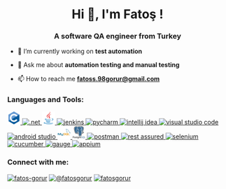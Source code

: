 <h1 align="center">Hi 👋, I'm Fatoş !</h1>
<h3 align="center">A software QA engineer from Turkey</h3>

- 🔎 I’m currently working on **test automation**

- 💬 Ask me about **automation testing and manual testing**

- 📫 How to reach me **fatoss.98gorur@gmail.com**


<h3 align="left">Languages and Tools:</h3>
<p align="left"> 
  <a href="https://github.com/fatossgorur" target="_blank" rel="noreferrer"> <img src="https://raw.githubusercontent.com/devicons/devicon/master/icons/c/c-original.svg" alt="c" width="30" height="30"/> </a>
  <a href="https://github.com/fatossgorur" target="_blank" rel="noreferrer"> <img src="https://www.svgrepo.com/show/376369/dotnet.svg" alt=".net" width="30" height="30"/> </a>
  <a href="https://github.com/fatossgorur" target="_blank" rel="noreferrer"> <img src="https://raw.githubusercontent.com/devicons/devicon/master/icons/java/java-original.svg" alt="java" width="30" height="30"/> </a> 
  <a href="https://github.com/fatossgorur" target="_blank" rel="noreferrer"> <img src="https://www.vectorlogo.zone/logos/jenkins/jenkins-icon.svg" alt="jenkins" width="30" height="30"/> </a> 
  <a href="https://github.com/fatossgorur" target="_blank" rel="noreferrer"> <img src="https://www.svgrepo.com/show/354237/pycharm.svg" alt="pycharm" width="30" height="30"/> </a> 
    <a href="https://github.com/fatossgorur" target="_blank" rel="noreferrer"> <img src="https://www.svgrepo.com/show/353906/intellij-idea.svg" alt="intellij idea" width="30" height="30"/> </a> 
      <a href="https://github.com/fatossgorur" target="_blank" rel="noreferrer"> <img src="https://www.svgrepo.com/show/354522/visual-studio-code.svg" alt="visual studio code" width="30" height="30"/> </a> 
        <a href="https://github.com/fatossgorur" target="_blank" rel="noreferrer"> <img src="https://cdn.worldvectorlogo.com/logos/android-studio-1.svg" alt="android studio" width="30" height="30"/> </a> 
  <a href="https://github.com/fatossgorur" target="_blank" rel="noreferrer"> <img src="https://raw.githubusercontent.com/devicons/devicon/master/icons/mysql/mysql-original-wordmark.svg" alt="mysql" width="30" height="30"/> </a> 
  <a href="https://github.com/fatossgorur" target="_blank" rel="noreferrer"> <img src="https://raw.githubusercontent.com/devicons/devicon/master/icons/postgresql/postgresql-original-wordmark.svg" alt="postgresql" width="30" height="30"/> </a>
  <a href="https://github.com/fatossgorur" target="_blank" rel="noreferrer"> <img src="https://www.vectorlogo.zone/logos/getpostman/getpostman-icon.svg" alt="postman" width="30" height="30"/> </a> 
  <a href="https://github.com/fatossgorur" target="_blank" rel="noreferrer"> <img src="https://encrypted-tbn0.gstatic.com/images?q=tbn:ANd9GcR57m4njrrQ-vDGOe2NmJ9ypTzO-85c_sGqhw&usqp=CAU" alt="rest assured" width="30" height="30"/> </a>
  <a href="https://github.com/fatossgorur" target="_blank" rel="noreferrer"> <img src="https://raw.githubusercontent.com/detain/svg-logos/780f25886640cef088af994181646db2f6b1a3f8/svg/selenium-logo.svg" alt="selenium" width="30" height="30"/> </a>
  <a href="https://github.com/fatossgorur" target="_blank" rel="noreferrer"> <img src="https://www.vectorlogo.zone/logos/cucumberio/cucumberio-icon.svg" alt="cucumber" width="30" height="30"/> </a>
      <a href="https://github.com/fatossgorur" target="_blank" rel="noreferrer"> <img src="https://iconape.com/wp-content/files/uh/64359/svg/gauge.svg" alt="gauge" width="30" height="30"/> </a>
<a href="https://github.com/fatossgorur" target="_blank" rel="noreferrer"> <img src="https://www.svgrepo.com/show/353413/appium.svg" alt="appium" width="30" height="30"/> </a>
</p>


<h3 align="left">Connect with me:</h3>
<p align="left">
<a href="https://linkedin.com/in/fatos-gorur" target="blank"><img align="center" src="https://raw.githubusercontent.com/rahuldkjain/github-profile-readme-generator/master/src/images/icons/Social/linked-in-alt.svg" alt="fatos-gorur" height="30" width="40" /></a>
<a href="https://medium.com/@fatosgorur" target="blank"><img align="center" src="https://raw.githubusercontent.com/rahuldkjain/github-profile-readme-generator/master/src/images/icons/Social/medium.svg" alt="@fatosgorur" height="30" width="40" /></a>
<a href="https://twitter.com/fatosgorur" target="blank"><img align="center" src="https://raw.githubusercontent.com/rahuldkjain/github-profile-readme-generator/master/src/images/icons/Social/twitter.svg" alt="fatosgorur" height="30" width="40" /></a>
</p>


